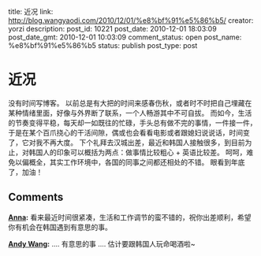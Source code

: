 title: 近况
link: http://blog.wangyaodi.com/2010/12/01/%e8%bf%91%e5%86%b5/
creator: yorzi
description: 
post_id: 10221
post_date: 2010-12-01 18:03:09
post_date_gmt: 2010-12-01 10:03:09
comment_status: open
post_name: %e8%bf%91%e5%86%b5
status: publish
post_type: post

# 近况

没有时间写博客。 以前总是有大把的时间来感春伤秋，或者时不时把自己埋藏在某种情绪里面，好像与外界断了联系，一个人畅游其中不可自拔。 而如今，生活的节奏变得平稳，每天却一如既往的忙碌，手头总有做不完的事情，一件接一件，于是在某个百爪挠心的干活间隙，偶或也会看看电影或者跟媳妇说说话，时间变了，它对我不再大度。 下个礼拜去汉城出差，最近和韩国人接触很多，到目前为止，对韩国人的印象可以概括为两点：做事情比较粗心 + 英语比较差。 呵呵，难免以偏概全，其实工作环境中，各国的同事之间都还相处的不错。 眼看到年底了，加油！

## Comments

**[Anna](#721 "2010-12-02 13:55:39"):** 看来最近时间很紧凑，生活和工作调节的蛮不错的，祝你出差顺利，希望你有机会在韩国遇到有意思的事。

**[Andy Wang](#722 "2010-12-02 15:26:59"):** .... 有意思的事 .... 估计要跟韩国人玩命喝酒啦~

